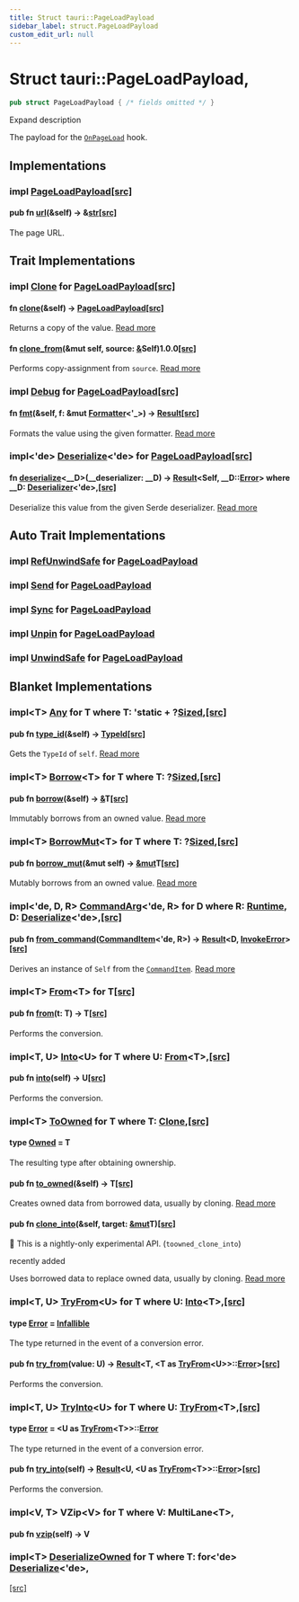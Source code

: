 ```yaml
---
title: Struct tauri::PageLoadPayload
sidebar_label: struct.PageLoadPayload
custom_edit_url: null
---
```


  # Struct tauri::PageLoadPayload,

```rs
pub struct PageLoadPayload { /* fields omitted */ }
```

Expand description

The payload for the [`OnPageLoad`](/docs/api/rust/tauri/type.OnPageLoad "OnPageLoad") hook.

## Implementations

### impl [PageLoadPayload](/docs/api/rust/tauri/struct.PageLoadPayload "struct tauri::PageLoadPayload")[\[src\]](/docs/api/rust/tauri/../src/tauri/hooks.rs#33-38 "goto source code")

#### pub fn [url](/docs/api/rust/tauri/about:blank#method.url)(&self) -> &[str](https://doc.rust-lang.org/1.54.0/std/primitive.str.html)[\[src\]](/docs/api/rust/tauri/../src/tauri/hooks.rs#35-37 "goto source code")

The page URL.

## Trait Implementations

### impl [Clone](https://doc.rust-lang.org/1.54.0/core/clone/trait.Clone.html "trait core::clone::Clone") for [PageLoadPayload](/docs/api/rust/tauri/struct.PageLoadPayload "struct tauri::PageLoadPayload")[\[src\]](/docs/api/rust/tauri/../src/tauri/hooks.rs#28 "goto source code")

#### fn [clone](https://doc.rust-lang.org/1.54.0/core/clone/trait.Clone.html#tymethod.clone)(&self) -> [PageLoadPayload](/docs/api/rust/tauri/struct.PageLoadPayload "struct tauri::PageLoadPayload")[\[src\]](/docs/api/rust/tauri/../src/tauri/hooks.rs#28 "goto source code")

Returns a copy of the value. [Read more](https://doc.rust-lang.org/1.54.0/core/clone/trait.Clone.html#tymethod.clone)

#### fn [clone_from](https://doc.rust-lang.org/1.54.0/core/clone/trait.Clone.html#method.clone_from)(&mut self, source: [&](https://doc.rust-lang.org/1.54.0/std/primitive.reference.html)Self)1.0.0[\[src\]](https://doc.rust-lang.org/1.54.0/src/core/clone.rs.html#130 "goto source code")

Performs copy-assignment from `source`. [Read more](https://doc.rust-lang.org/1.54.0/core/clone/trait.Clone.html#method.clone_from)

### impl [Debug](https://doc.rust-lang.org/1.54.0/core/fmt/trait.Debug.html "trait core::fmt::Debug") for [PageLoadPayload](/docs/api/rust/tauri/struct.PageLoadPayload "struct tauri::PageLoadPayload")[\[src\]](/docs/api/rust/tauri/../src/tauri/hooks.rs#28 "goto source code")

#### fn [fmt](https://doc.rust-lang.org/1.54.0/core/fmt/trait.Debug.html#tymethod.fmt)(&self, f: &mut [Formatter](https://doc.rust-lang.org/1.54.0/core/fmt/struct.Formatter.html "struct core::fmt::Formatter")&lt;'\_>) -> [Result](https://doc.rust-lang.org/1.54.0/core/fmt/type.Result.html "type core::fmt::Result")[\[src\]](/docs/api/rust/tauri/../src/tauri/hooks.rs#28 "goto source code")

Formats the value using the given formatter. [Read more](https://doc.rust-lang.org/1.54.0/core/fmt/trait.Debug.html#tymethod.fmt)

### impl&lt;'de> [Deserialize](https://docs.rs/serde/1.0.129/serde/de/trait.Deserialize.html "trait serde::de::Deserialize")&lt;'de> for [PageLoadPayload](/docs/api/rust/tauri/struct.PageLoadPayload "struct tauri::PageLoadPayload")[\[src\]](/docs/api/rust/tauri/../src/tauri/hooks.rs#28 "goto source code")

#### fn [deserialize](https://docs.rs/serde/1.0.129/serde/de/trait.Deserialize.html#tymethod.deserialize)&lt;\_\_D>(\_\_deserializer: \_\_D) -> [Result](https://doc.rust-lang.org/1.54.0/core/result/enum.Result.html "enum core::result::Result")&lt;Self, \_\_D::[Error](https://docs.rs/serde/1.0.129/serde/de/trait.Deserializer.html#associatedtype.Error "type serde::de::Deserializer::Error")> where \_\_D: [Deserializer](https://docs.rs/serde/1.0.129/serde/de/trait.Deserializer.html "trait serde::de::Deserializer")&lt;'de>,[\[src\]](/docs/api/rust/tauri/../src/tauri/hooks.rs#28 "goto source code")

Deserialize this value from the given Serde deserializer. [Read more](https://docs.rs/serde/1.0.129/serde/de/trait.Deserialize.html#tymethod.deserialize)

## Auto Trait Implementations

### impl [RefUnwindSafe](https://doc.rust-lang.org/1.54.0/std/panic/trait.RefUnwindSafe.html "trait std::panic::RefUnwindSafe") for [PageLoadPayload](/docs/api/rust/tauri/struct.PageLoadPayload "struct tauri::PageLoadPayload")

### impl [Send](https://doc.rust-lang.org/1.54.0/core/marker/trait.Send.html "trait core::marker::Send") for [PageLoadPayload](/docs/api/rust/tauri/struct.PageLoadPayload "struct tauri::PageLoadPayload")

### impl [Sync](https://doc.rust-lang.org/1.54.0/core/marker/trait.Sync.html "trait core::marker::Sync") for [PageLoadPayload](/docs/api/rust/tauri/struct.PageLoadPayload "struct tauri::PageLoadPayload")

### impl [Unpin](https://doc.rust-lang.org/1.54.0/core/marker/trait.Unpin.html "trait core::marker::Unpin") for [PageLoadPayload](/docs/api/rust/tauri/struct.PageLoadPayload "struct tauri::PageLoadPayload")

### impl [UnwindSafe](https://doc.rust-lang.org/1.54.0/std/panic/trait.UnwindSafe.html "trait std::panic::UnwindSafe") for [PageLoadPayload](/docs/api/rust/tauri/struct.PageLoadPayload "struct tauri::PageLoadPayload")

## Blanket Implementations

### impl&lt;T> [Any](https://doc.rust-lang.org/1.54.0/core/any/trait.Any.html "trait core::any::Any") for T where T: 'static + ?[Sized](https://doc.rust-lang.org/1.54.0/core/marker/trait.Sized.html "trait core::marker::Sized"),[\[src\]](https://doc.rust-lang.org/1.54.0/src/core/any.rs.html#131-135 "goto source code")

#### pub fn [type_id](https://doc.rust-lang.org/1.54.0/core/any/trait.Any.html#tymethod.type_id)(&self) -> [TypeId](https://doc.rust-lang.org/1.54.0/core/any/struct.TypeId.html "struct core::any::TypeId")[\[src\]](https://doc.rust-lang.org/1.54.0/src/core/any.rs.html#132 "goto source code")

Gets the `TypeId` of `self`. [Read more](https://doc.rust-lang.org/1.54.0/core/any/trait.Any.html#tymethod.type_id)

### impl&lt;T> [Borrow](https://doc.rust-lang.org/1.54.0/core/borrow/trait.Borrow.html "trait core::borrow::Borrow")&lt;T> for T where T: ?[Sized](https://doc.rust-lang.org/1.54.0/core/marker/trait.Sized.html "trait core::marker::Sized"),[\[src\]](https://doc.rust-lang.org/1.54.0/src/core/borrow.rs.html#208-213 "goto source code")

#### pub fn [borrow](https://doc.rust-lang.org/1.54.0/core/borrow/trait.Borrow.html#tymethod.borrow)(&self) -> [&](https://doc.rust-lang.org/1.54.0/std/primitive.reference.html)T[\[src\]](https://doc.rust-lang.org/1.54.0/src/core/borrow.rs.html#210 "goto source code")

Immutably borrows from an owned value. [Read more](https://doc.rust-lang.org/1.54.0/core/borrow/trait.Borrow.html#tymethod.borrow)

### impl&lt;T> [BorrowMut](https://doc.rust-lang.org/1.54.0/core/borrow/trait.BorrowMut.html "trait core::borrow::BorrowMut")&lt;T> for T where T: ?[Sized](https://doc.rust-lang.org/1.54.0/core/marker/trait.Sized.html "trait core::marker::Sized"),[\[src\]](https://doc.rust-lang.org/1.54.0/src/core/borrow.rs.html#216-220 "goto source code")

#### pub fn [borrow_mut](https://doc.rust-lang.org/1.54.0/core/borrow/trait.BorrowMut.html#tymethod.borrow_mut)(&mut self) -> [&mut](https://doc.rust-lang.org/1.54.0/std/primitive.reference.html)T[\[src\]](https://doc.rust-lang.org/1.54.0/src/core/borrow.rs.html#217 "goto source code")

Mutably borrows from an owned value. [Read more](https://doc.rust-lang.org/1.54.0/core/borrow/trait.BorrowMut.html#tymethod.borrow_mut)

### impl&lt;'de, D, R> [CommandArg](/docs/api/rust/tauri/command/trait.CommandArg "trait tauri::command::CommandArg")&lt;'de, R> for D where R: [Runtime](/docs/api/rust/tauri/trait.Runtime "trait tauri::Runtime"), D: [Deserialize](https://docs.rs/serde/1.0.129/serde/de/trait.Deserialize.html "trait serde::de::Deserialize")&lt;'de>,[\[src\]](/docs/api/rust/tauri/../src/tauri/command.rs#51-56 "goto source code")

#### pub fn [from_command](/docs/api/rust/tauri/command/trait.CommandArg#tymethod.from_command)([CommandItem](/docs/api/rust/tauri/command/struct.CommandItem "struct tauri::command::CommandItem")&lt;'de, R>) -> [Result](https://doc.rust-lang.org/1.54.0/core/result/enum.Result.html "enum core::result::Result")&lt;D, [InvokeError](/docs/api/rust/tauri/struct.InvokeError "struct tauri::InvokeError")>[\[src\]](/docs/api/rust/tauri/../src/tauri/command.rs#52-55 "goto source code")

Derives an instance of `Self` from the [`CommandItem`](/docs/api/rust/tauri/command/struct.CommandItem "CommandItem"). [Read more](/docs/api/rust/tauri/command/trait.CommandArg#tymethod.from_command)

### impl&lt;T> [From](https://doc.rust-lang.org/1.54.0/core/convert/trait.From.html "trait core::convert::From")&lt;T> for T[\[src\]](https://doc.rust-lang.org/1.54.0/src/core/convert/mod.rs.html#544-548 "goto source code")

#### pub fn [from](https://doc.rust-lang.org/1.54.0/core/convert/trait.From.html#tymethod.from)(t: T) -> T[\[src\]](https://doc.rust-lang.org/1.54.0/src/core/convert/mod.rs.html#545 "goto source code")

Performs the conversion.

### impl&lt;T, U> [Into](https://doc.rust-lang.org/1.54.0/core/convert/trait.Into.html "trait core::convert::Into")&lt;U> for T where U: [From](https://doc.rust-lang.org/1.54.0/core/convert/trait.From.html "trait core::convert::From")&lt;T>,[\[src\]](https://doc.rust-lang.org/1.54.0/src/core/convert/mod.rs.html#533-540 "goto source code")

#### pub fn [into](https://doc.rust-lang.org/1.54.0/core/convert/trait.Into.html#tymethod.into)(self) -> U[\[src\]](https://doc.rust-lang.org/1.54.0/src/core/convert/mod.rs.html#537 "goto source code")

Performs the conversion.

### impl&lt;T> [ToOwned](https://doc.rust-lang.org/1.54.0/alloc/borrow/trait.ToOwned.html "trait alloc::borrow::ToOwned") for T where T: [Clone](https://doc.rust-lang.org/1.54.0/core/clone/trait.Clone.html "trait core::clone::Clone"),[\[src\]](https://doc.rust-lang.org/1.54.0/src/alloc/borrow.rs.html#84-96 "goto source code")

#### type [Owned](https://doc.rust-lang.org/1.54.0/alloc/borrow/trait.ToOwned.html#associatedtype.Owned) = T

The resulting type after obtaining ownership.

#### pub fn [to_owned](https://doc.rust-lang.org/1.54.0/alloc/borrow/trait.ToOwned.html#tymethod.to_owned)(&self) -> T[\[src\]](https://doc.rust-lang.org/1.54.0/src/alloc/borrow.rs.html#89 "goto source code")

Creates owned data from borrowed data, usually by cloning. [Read more](https://doc.rust-lang.org/1.54.0/alloc/borrow/trait.ToOwned.html#tymethod.to_owned)

#### pub fn [clone_into](https://doc.rust-lang.org/1.54.0/alloc/borrow/trait.ToOwned.html#method.clone_into)(&self, target: [&mut](https://doc.rust-lang.org/1.54.0/std/primitive.reference.html)T)[\[src\]](https://doc.rust-lang.org/1.54.0/src/alloc/borrow.rs.html#93 "goto source code")

🔬 This is a nightly-only experimental API. (`toowned_clone_into`)

recently added

Uses borrowed data to replace owned data, usually by cloning. [Read more](https://doc.rust-lang.org/1.54.0/alloc/borrow/trait.ToOwned.html#method.clone_into)

### impl&lt;T, U> [TryFrom](https://doc.rust-lang.org/1.54.0/core/convert/trait.TryFrom.html "trait core::convert::TryFrom")&lt;U> for T where U: [Into](https://doc.rust-lang.org/1.54.0/core/convert/trait.Into.html "trait core::convert::Into")&lt;T>,[\[src\]](https://doc.rust-lang.org/1.54.0/src/core/convert/mod.rs.html#581-590 "goto source code")

#### type [Error](https://doc.rust-lang.org/1.54.0/core/convert/trait.TryFrom.html#associatedtype.Error) = [Infallible](https://doc.rust-lang.org/1.54.0/core/convert/enum.Infallible.html "enum core::convert::Infallible")

The type returned in the event of a conversion error.

#### pub fn [try_from](https://doc.rust-lang.org/1.54.0/core/convert/trait.TryFrom.html#tymethod.try_from)(value: U) -> [Result](https://doc.rust-lang.org/1.54.0/core/result/enum.Result.html "enum core::result::Result")&lt;T, &lt;T as [TryFrom](https://doc.rust-lang.org/1.54.0/core/convert/trait.TryFrom.html "trait core::convert::TryFrom")&lt;U>>::[Error](https://doc.rust-lang.org/1.54.0/core/convert/trait.TryFrom.html#associatedtype.Error "type core::convert::TryFrom::Error")>[\[src\]](https://doc.rust-lang.org/1.54.0/src/core/convert/mod.rs.html#587 "goto source code")

Performs the conversion.

### impl&lt;T, U> [TryInto](https://doc.rust-lang.org/1.54.0/core/convert/trait.TryInto.html "trait core::convert::TryInto")&lt;U> for T where U: [TryFrom](https://doc.rust-lang.org/1.54.0/core/convert/trait.TryFrom.html "trait core::convert::TryFrom")&lt;T>,[\[src\]](https://doc.rust-lang.org/1.54.0/src/core/convert/mod.rs.html#567-576 "goto source code")

#### type [Error](https://doc.rust-lang.org/1.54.0/core/convert/trait.TryInto.html#associatedtype.Error) = &lt;U as [TryFrom](https://doc.rust-lang.org/1.54.0/core/convert/trait.TryFrom.html "trait core::convert::TryFrom")&lt;T>>::[Error](https://doc.rust-lang.org/1.54.0/core/convert/trait.TryFrom.html#associatedtype.Error "type core::convert::TryFrom::Error")

The type returned in the event of a conversion error.

#### pub fn [try_into](https://doc.rust-lang.org/1.54.0/core/convert/trait.TryInto.html#tymethod.try_into)(self) -> [Result](https://doc.rust-lang.org/1.54.0/core/result/enum.Result.html "enum core::result::Result")&lt;U, &lt;U as [TryFrom](https://doc.rust-lang.org/1.54.0/core/convert/trait.TryFrom.html "trait core::convert::TryFrom")&lt;T>>::[Error](https://doc.rust-lang.org/1.54.0/core/convert/trait.TryFrom.html#associatedtype.Error "type core::convert::TryFrom::Error")>[\[src\]](https://doc.rust-lang.org/1.54.0/src/core/convert/mod.rs.html#573 "goto source code")

Performs the conversion.

### impl&lt;V, T> VZip&lt;V> for T where V: MultiLane&lt;T>,

#### pub fn [vzip](/docs/api/rust/tauri/about:blank#tymethod.vzip)(self) -> V

### impl&lt;T> [DeserializeOwned](https://docs.rs/serde/1.0.129/serde/de/trait.DeserializeOwned.html "trait serde::de::DeserializeOwned") for T where T: for&lt;'de> [Deserialize](https://docs.rs/serde/1.0.129/serde/de/trait.Deserialize.html "trait serde::de::Deserialize")&lt;'de>,

[\[src\]](https://docs.rs/serde/1.0.129/src/serde/de/mod.rs.html#603 "goto source code")
  